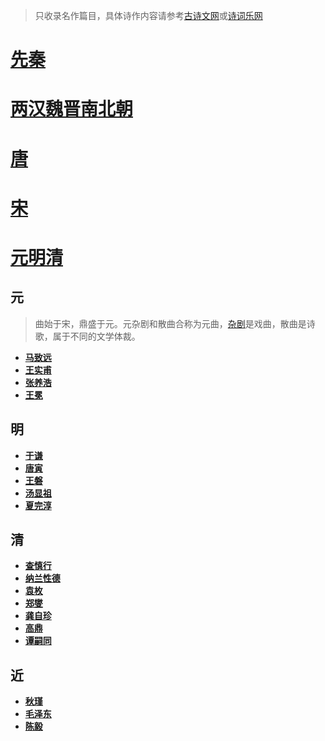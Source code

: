 > 只收录名作篇目，具体诗作内容请参考[古诗文网](https://www.gushiwen.cn)或[诗词乐网](https://www.shicile.com)
> 
# [先秦](poetry-xq.md)
# [两汉魏晋南北朝](poetry-hwj.md)
# [唐](poetry-t.md)
# [宋](poetry-s.md)
# [元明清](poetry-ymq.md)
## 元
> 曲始于宋，鼎盛于元。元杂剧和散曲合称为元曲，[杂剧](drama.md)是戏曲，散曲是诗歌，属于不同的文学体裁。
>
* **[马致远]()**
* **[王实甫]()**
* **[张养浩]()**
* **[王冕]()**

## 明
* **[于谦]()**
* **[唐寅]()**
* **[王磐]()**
* **[汤显祖]()**
* **[夏完淳]()**

## 清
* **[查慎行]()**
* **[纳兰性德]()**
* **[袁枚]()**
* **[郑燮]()**
* **[龚自珍]()**
* **[高鼎]()**
* **[谭嗣同]()**

## 近
* **[秋瑾]()**
* **[毛泽东]()**
* **[陈毅]()**

